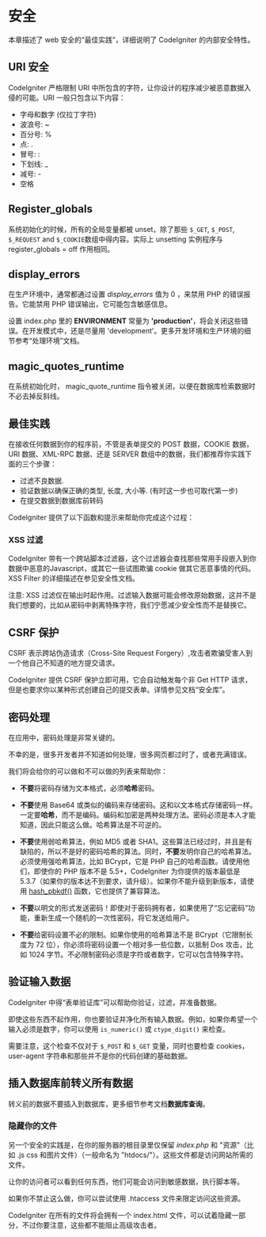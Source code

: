 # 安全

本章描述了 web 安全的“最佳实践”，详细说明了 CodeIgniter 的内部安全特性。

## URI 安全

CodeIgniter 严格限制 URI 中所包含的字符，让你设计的程序减少被恶意数据入侵的可能。URI 一般只包含以下内容：

-  字母和数字 (仅拉丁字符)
-  波浪号: ~
-  百分号: %
-  点: .
-  冒号: :
-  下划线: \_
-  减号: -
-  空格

## Register_globals

系统初始化的时候，所有的全局变量都被 unset，除了那些 `$_GET`, `$_POST`, `$_REQUEST` and `$_COOKIE`数组中得内容。实际上 unsetting 实例程序与register_globals = off 作用相同。

## display_errors

在生产环境中，通常都通过设置 *display_errors* 值为 0 ，来禁用 PHP 的错误报告。它能禁用 PHP 错误输出，它可能包含敏感信息。

设置 index.php 里的 **ENVIRONMENT** 常量为 **'production'**，将会关闭这些错误。在开发模式中，还是尽量用 'development'。更多开发环境和生产环境的细节参考“处理环境”文档。

## magic\_quotes\_runtime

在系统初始化时， magic\_quote\_runtime 指令被关闭，以便在数据库检索数据时不必去掉反斜线。

## 最佳实践

在接收任何数据到你的程序前，不管是表单提交的 POST 数据，COOKIE 数据，URI 数据、XML-RPC 数据、还是 SERVER 数组中的数据，我们都推荐你实践下面的三个步骤：

* 过滤不良数据.
* 验证数据以确保正确的类型, 长度, 大小等. (有时这一步也可取代第一步)
* 在提交数据到数据库前转码

CodeIgniter 提供了以下函数和提示来帮助你完成这个过程：

### XSS 过滤

CodeIgniter 带有一个跨站脚本过滤器，这个过滤器会查找那些常用手段嵌入到你数据中恶意的Javascript，或其它一些试图欺骗 cookie 做其它恶意事情的代码。 XSS Filter 的详细描述在参见安全性文档。

注意: XSS 过滤仅在输出时起作用。过滤输入数据可能会修改原始数据，这并不是我们想要的，比如从密码中剥离特殊字符，我们宁愿减少安全性而不是替换它。

## CSRF 保护

CSRF 表示跨站伪造请求（Cross-Site Request Forgery）,攻击者欺骗受害人到一个他自己不知道的地方提交请求。 

CodeIgniter 提供 CSRF 保护立即可用，它会自动触发每个非 Get HTTP 请求，但是也要求你以某种形式创建自己的提交表单。详情参见文档“安全库”。

## 密码处理

在应用中，密码处理是非常关键的。

不幸的是，很多开发者并不知道如何处理，很多网页都过时了，或者充满错误。

我们将会给你的可以做和不可以做的列表来帮助你：

-  **不要**将密码存储为文本格式，必须**哈希**密码。

-  **不要**使用 Base64 或类似的编码来存储密码。这和以文本格式存储密码一样。一定要**哈希**，而不是编码。编码和加密是两种处理方法。密码必须是本人才能知道，因此只能这么做。哈希算法是不可逆的。

-  **不要**使用弱哈希算法，例如 MD5 或者 SHA1。这些算法已经过时，并且是有缺陷的，所以不是好的密码哈希的算法。同时，**不要**发明你自己的哈希算法。必须使用强哈希算法，比如 BCrypt，它是 PHP 自己的哈希函数。请使用他们，即使你的 PHP 版本不是 5.5+，CodeIgniter 为你提供的版本最低是 5.3.7（如果你的版本达不到要求，请升级）。如果你不能升级到新版本，请使用 [hash_pbkdf()](http://php.net/hash_pbkdf2) 函数，它也提供了兼容算法。

-  **不要**以明文的形式发送密码！即使对于密码拥有者，如果使用了“忘记密码”功能，重新生成一个随机的一次性密码，将它发送给用户。

-  **不要**给密码设置不必的限制。如果你使用的哈希算法不是 BCrypt（它限制长度为 72 位），你必须将密码设置一个相对多一些位数，以抵制 Dos 攻击，比如 1024 字节。不必限制密码必须是字符或者数字，它可以包含特殊字符。

## 验证输入数据

CodeIgniter 中得“表单验证库”可以帮助你验证，过滤，并准备数据。

即使这些东西不起作用，你也要验证并净化所有输入数据。例如，如果你希望一个输入必须是数字，你可以使用 `is_numeric()` 或 `ctype_digit()` 来检查。

需要注意，这个检查不仅对于 `$_POST` 和 `$_GET` 变量，同时也要检查 cookies，user-agent 字符串和那些并不是你的代码创建的基础数据。


## 插入数据库前转义所有数据

转义前的数据不要插入到数据库，更多细节参考文档**数据库查询**。

### 隐藏你的文件

另一个安全的实践是，在你的服务器的根目录里仅保留 *index.php* 和 "资源"（比如 .js css 和图片文件）（一般命名为 "htdocs/"）。这些文件都是访问网站所需的文件。

让你的访问者可以看到任何东西，他们可能会访问到敏感数据，执行脚本等。

如果你不禁止这么做，你可以尝试使用 .htaccess 文件来限定访问这些资源。

CodeIgniter 在所有的文件将会拥有一个 index.html 文件，可以试着隐藏一部分，不过你要注意，这些都不能阻止高级攻击者。
